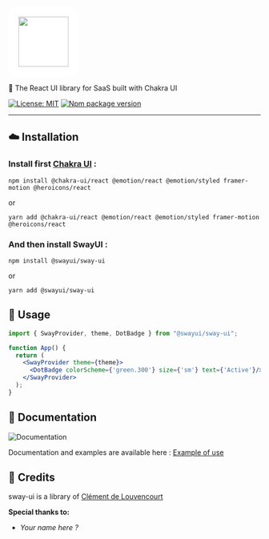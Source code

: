 <img src="https://i.imgur.com/E9QzoQj.png" style="background: #fff; padding: 20px; height: 100px; border-radius: 20px"/>

🎨 The React UI library for SaaS built with Chakra UI

[![License: MIT](https://img.shields.io/badge/License-MIT-yellow.svg)](https://opensource.org/licenses/MIT)
[![Npm package version](https://badgen.net/npm/v/@swayui/sway-ui)](https://npmjs.com/package/@swayui/sway-ui)

___

## :cloud: Installation

### Install first [Chakra UI](https://chakra-ui.com/getting-started) :
```shell
npm install @chakra-ui/react @emotion/react @emotion/styled framer-motion @heroicons/react
```
or
```shell
yarn add @chakra-ui/react @emotion/react @emotion/styled framer-motion @heroicons/react
```

### And then install SwayUI :

```shell  
npm install @swayui/sway-ui 
```  
or
```shell  
yarn add @swayui/sway-ui 
```  

## :rocket: Usage

```jsx
import { SwayProvider, theme, DotBadge } from "@swayui/sway-ui";

function App() {
  return (
    <SwayProvider theme={theme}>
      <DotBadge colorScheme={'green.300'} size={'sm'} text={'Active'}/>
    </SwayProvider>
  );
}
```

## :raised_hands: Documentation

![Documentation](https://img.shields.io/badge/Documentation-📚-blue.svg)

Documentation and examples are available here : [Example of use](https://swayui.github.io/sway-ui)

## :mag_right: Credits

sway-ui is a library of  [Clément de Louvencourt](https://github.com/c-delouvencourt)

**Special thanks to:**

- *Your name here ?*
